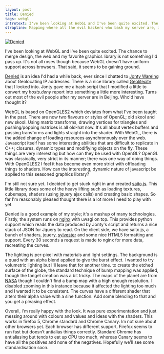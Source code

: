 ```yaml
---
layout: post
title: Denied
tags: webgl
introtext: I've been looking at WebGL and I've been quite excited. The chance to merge design, the web and my favorite graphics library is not something I'd pass up. It's not all roses though because WebGL doesn't have uniform support across browsers. That said, it seems to be gaining ground.
strapline: Mapping where all the evil hackers who bash my server are, in WebGL
---
```


[![Denied](http://farm7.static.flickr.com/6076/6038601918_ab736c4a6f_m.jpg)](http://saito.section9.co.uk)


I've been looking at WebGL and I've been quite excited. The chance to merge design, the web and my favorite graphics library is not something I'd pass up. It's not all roses though because WebGL doesn't have uniform support across browsers. That said, it seems to be gaining ground.


[Denied](http://saito.section9.co.uk) is an idea I'd had a while back, ever since I chatted to [Jonty Wareing](http://www.jonty.co.uk) about Geolocating IP addresses. There is a nice library called [Geolitecity](http://www.maxmind.com/app/geolitecity) that I looked into. Jonty gave me a bash script that I modified a little to convert my *hosts.deny* report into something a little more interesting. Turns out most of the evil people after my server are in Beijing. Who'd have thought it?

WebGL is based on OpenGLES2 which deviates from what I've been taught in the past. There are now two flavours or styles of OpenGL; old skool and new skool. Using matrix transforms, drawing vertices for triangles and pushing/popping matrices is all old-hat now. It's all about vertex buffers and passing transforms and lights straight into the shader. With WebGL, there is the added change of loading resources asynchronously over the web. Javascript itself has some interesting abilities that are difficult to replicate in C++; closures, dynamic types and modifiying objects on the fly. These things are very interesting but how can they be used with OpenGL? OpenGL was classically, very strict in its manner; there was one way of doing things. With OpenGLES2 I feel it has become even more strict with offloading things to shaders. How can the interesting, dynamic nature of javascript be applied to this seasoned graphics library?


I'm still not sure yet. I decided to get stuck right in and created [saito.js](https://github.com/OniDaito/Saito.js). This little library does some of the heavy lifting such as loading textures, cubemaps, shaders (using jquery ajax calls) and creating basic shapes. So far I'm reasonably pleased thought there is a lot more I need to play with yet. 

Denied is a good example of my style; it's a mashup of many technologies. Firstly, the system runs on [nginx](http://wiki.nginx.org/) with uwsgi on top. This provides python support which reads the data produced by Jonty's script and returns a nice stack of JSON for Jquery to read. On the client side, we have saito.js, a bunch of shaders, jquery, [sylvester](http://sylvester.jcoglan.com/) and some nice HTML5 formatting and support. Every 30 seconds a request is made to nginx for more data, recreating the curves.


The lighting is per-pixel with materials and light settings. The background is a quad with an alpha blend applied to give the burst effect. I wanted to try volumetric lighting but I'll leave that for another time. to create the etched surface of the globe, the standard technique of bump mapping was applied, though the tanget creation was a bit tricky. The maps of the planet are from [NASA](http://visibleearth.nasa.gov/) though I couldn't find a bump map with a high enough resolution. I disabled zooming in this instance because it affected the lighting too much and I wanted it to be consistent. The curves have a different shader that alters their alpha value with a sine function. Add some blending to that and you get a pleasing effect.

Overall, I'm really happy with the look. It was pure experimentation and just messing around with colours and values and ideas with the shaders. This works in firefox 5, Chrome standard and Chrome Canary. Im not sure about other browsers yet. Each browser has different support. Firefox seems to run fast but doesn't antialias things correctly. Standard Chrome has antialiasing but tends to eat up CPU too much, whereas Canary seems to have all the positives and none of the negatives. Hopefully we'll see some standardisation soon. 

